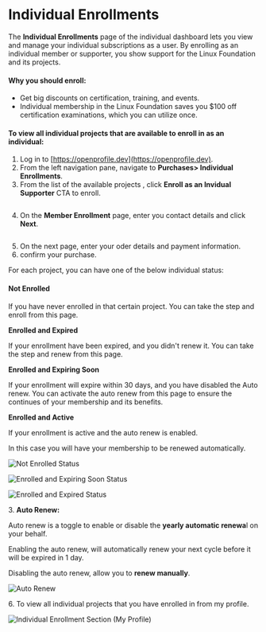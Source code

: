 # Individual Enrollments

The **Individual Enrollments** page of the individual dashboard lets you view and manage your individual subscriptions as a user. By enrolling as an individual member or supporter, you show support for the Linux Foundation and its projects.

#### Why you should enroll:

* Get big discounts on certification, training, and events.
* Individual membership in the Linux Foundation saves you $100 off certification examinations, which you can utilize once.

#### To view all individual projects that are available to enroll in as an individual:

1. Log in to [https://openprofile.dev](https://openprofile.dev).
2. From the left navigation pane, navigate to **Purchases> Individual Enrollments**.
3. From the list of the available projects , click **Enroll as an Invidual Supporter** CTA to enroll.

<figure><img src="../../../.gitbook/assets/2023-09-20_13h18_06 (1).png" alt=""><figcaption></figcaption></figure>

4. On the **Member Enrollment** page, enter you contact details and click **Next**.

<figure><img src="../../../.gitbook/assets/2023-09-20_13h26_09.png" alt=""><figcaption></figcaption></figure>

5. On the next page, enter your oder details and payment information.&#x20;
6. confirm your purchase.&#x20;

For each project, you can have one of the below individual status:

#### Not Enrolled

If you have never enrolled in that certain project. You can take the step and enroll from this page.

**Enrolled and Expired**

If your enrollment have been expired, and you didn't renew it. You can take the step and renew from this page.

**Enrolled and Expiring Soon**

If your enrollment will expire within 30 days, and you have disabled the Auto renew. You can activate the auto renew from this page to ensure the continues of your membership and its benefits.

**Enrolled and Active**

If your enrollment is active and the auto renew is enabled.

In this case you will have your membership to be renewed automatically.

![Not Enrolled Status](<../../../.gitbook/assets/not enrolled.png>)

![Enrolled and Expiring Soon Status](<../../../.gitbook/assets/image (13).png>)

![Enrolled and Expired Status](<../../../.gitbook/assets/image (79).png>)

3\. **Auto Renew:**

Auto renew is a toggle to enable or disable the **yearly automatic renewa**l on your behalf.

Enabling the auto renew, will automatically renew your next cycle before it will be expired in 1 day.

Disabling the auto renew, allow you to **renew manually**.

![Auto Renew](<../../../.gitbook/assets/auto renew.png>)

6\. To view all individual projects that you have enrolled in from my profile.

![Individual Enrollment Section (My Profile)](<../../../.gitbook/assets/image (67).png>)
